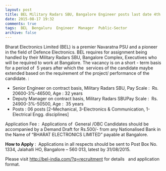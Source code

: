 ```yaml
---
layout: post
title: BEL Military Radars SBU, Bangalore Engineer posts last date 4th Sep 2015   
date: 2015-08-17 19:32
comments: true
tags:  BEL  Bengaluru  Engineer  Manager  Public-Sector 
archive: false
---
```

Bharat Electronics Limited (BEL) is a premier Navaratna PSU and a pioneer in the field of Defence Electronics. BEL requires for 
assignment being handled by their Military Radars SBU, Bangalore Complex, Executives who will be required to work at Bangalore. The vacancy is on a short - term basis for a period of  5 years after which the  services of the candidate maybe extended based on the requirement of the project/ performance of the candidate. :

- Senior Engineer on contract basis, Military Radars SBU, Pay Scale :  Rs. 20600-3%-46500, Age : 32 years
- Deputy Manager on contract basis, Military Radars SBUPay Scale :  Rs. 24900-3%-50500, Age :  35 years
- Posts : 06 posts [2–Mechanical, 3-Electronics & Communication, 1-Electrical Engg. disciplines] 

Application Fee :  Applications of  General /OBC Candidates should be accompanied by a Demand 
Draft for Rs.500/- from any Nationalised Bank in the Name of “BHARAT ELECTRONICS LIMITED” payable at Bangalore. 

**How to Apply** :  Applications in all respects should be sent to Post Box No. 1334, Jalahalli HO, Bangalore – 560 013, latest by 31/08/2015. 

Please visit <http://bel-india.com/?q=recruitment> for details   and application format.



